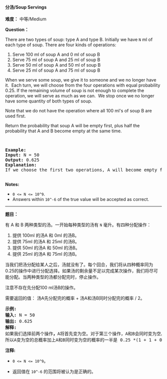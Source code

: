 #### 分汤/Soup Servings
**难度：** 中等/Medium

**Question：** 

<p>There are two types of soup: type A and type B. Initially we have <code>N</code> ml of each type of soup. There are four kinds of operations:</p>

<ol>
	<li>Serve&nbsp;100 ml of soup A and 0 ml of soup B</li>
	<li>Serve&nbsp;75 ml of soup A and 25&nbsp;ml of soup B</li>
	<li>Serve 50 ml of soup A and 50 ml of soup B</li>
	<li>Serve 25&nbsp;ml of soup A and 75&nbsp;ml of soup B</li>
</ol>

<p>When we serve some soup, we give it to someone and we no longer have it.&nbsp; Each turn,&nbsp;we will choose from the four operations with equal probability 0.25. If the remaining volume of soup is not enough to complete the operation, we will serve&nbsp;as much as we can.&nbsp; We stop once we no longer have some quantity of both types of soup.</p>

<p>Note that we do not have the operation where all 100 ml&#39;s of soup B are used first.&nbsp;&nbsp;</p>

<p>Return the probability that soup A will be empty&nbsp;first, plus half the probability that A and B become empty at the same time.</p>

<p>&nbsp;</p>

<pre>
<strong>Example:</strong>
<strong>Input:</strong> N = 50
<strong>Output:</strong> 0.625
<strong>Explanation:</strong> 
If we choose the first two operations, A will become empty first. For the third operation, A and B will become empty at the same time. For the fourth operation, B will become empty first. So the total probability of A becoming empty first plus half the probability that A and B become empty at the same time, is 0.25 * (1 + 1 + 0.5 + 0) = 0.625.

</pre>

<p><strong>Notes: </strong></p>

<ul>
	<li><code>0 &lt;= N &lt;= 10^9</code>.&nbsp;</li>
	<li>Answers within&nbsp;<code>10^-6</code>&nbsp;of the true value will be accepted as correct.</li>
</ul>


------

**题目：** 
<p>有&nbsp;A&nbsp;和&nbsp;B 两种类型的汤。一开始每种类型的汤有&nbsp;<code>N</code>&nbsp;毫升。有四种分配操作：</p>

<ol>
	<li>提供 100ml 的汤A 和 0ml 的汤B。</li>
	<li>提供 75ml 的汤A 和 25ml 的汤B。</li>
	<li>提供 50ml 的汤A 和 50ml 的汤B。</li>
	<li>提供 25ml 的汤A 和 75ml 的汤B。</li>
</ol>

<p>当我们把汤分配给某人之后，汤就没有了。每个回合，我们将从四种概率同为0.25的操作中进行分配选择。如果汤的剩余量不足以完成某次操作，我们将尽可能分配。当两种类型的汤都分配完时，停止操作。</p>

<p>注意不存在先分配100 ml汤B的操作。</p>

<p>需要返回的值：&nbsp;汤A先分配完的概率 + 汤A和汤B同时分配完的概率 / 2。</p>

<pre>
<strong>示例:</strong>
<strong>输入:</strong> N = 50
<strong>输出:</strong> 0.625
<strong>解释:
</strong>如果我们选择前两个操作<strong>，</strong>A将首先变为空。对于第三个操作，A和B会同时变为空。对于第四个操作，B将首先变为空。<strong>
</strong>所以A变为空的总概率加上A和B同时变为空的概率的一半是 0.25 *(1 + 1 + 0.5 + 0)= 0.625。
</pre>

<p><strong>注释: </strong></p>

<ul>
	<li><code>0 &lt;= N &lt;= 10^9</code>。</li>
	<li>
	<p>返回值在&nbsp;<code>10^-6</code>&nbsp;的范围将被认为是正确的。</p>
	</li>
</ul>

